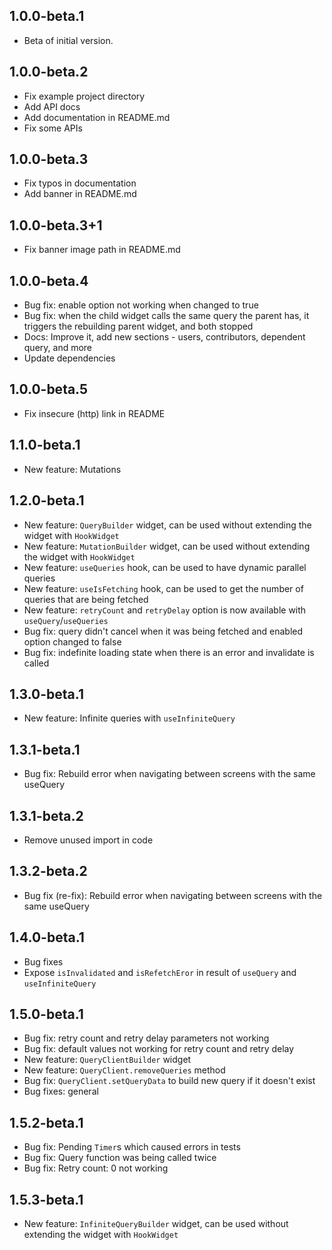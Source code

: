 ## 1.0.0-beta.1

- Beta of initial version.

## 1.0.0-beta.2

- Fix example project directory
- Add API docs
- Add documentation in README.md
- Fix some APIs

## 1.0.0-beta.3

- Fix typos in documentation
- Add banner in README.md

## 1.0.0-beta.3+1

- Fix banner image path in README.md

## 1.0.0-beta.4

- Bug fix: enable option not working when changed to true
- Bug fix: when the child widget calls the same query the parent has, it triggers the rebuilding parent widget, and both stopped
- Docs: Improve it, add new sections - users, contributors, dependent query, and more
- Update dependencies

## 1.0.0-beta.5

- Fix insecure (http) link in README

## 1.1.0-beta.1

- New feature: Mutations

## 1.2.0-beta.1

- New feature: `QueryBuilder` widget, can be used without extending the widget with `HookWidget`
- New feature: `MutationBuilder` widget, can be used without extending the widget with `HookWidget`
- New feature: `useQueries` hook, can be used to have dynamic parallel queries
- New feature: `useIsFetching` hook, can be used to get the number of queries that are being fetched
- New feature: `retryCount` and `retryDelay` option is now available with `useQuery`/`useQueries`
- Bug fix: query didn't cancel when it was being fetched and enabled option changed to false
- Bug fix: indefinite loading state when there is an error and invalidate is called

## 1.3.0-beta.1

- New feature: Infinite queries with `useInfiniteQuery`

## 1.3.1-beta.1

- Bug fix: Rebuild error when navigating between screens with the same useQuery

## 1.3.1-beta.2

- Remove unused import in code

## 1.3.2-beta.2

- Bug fix (re-fix): Rebuild error when navigating between screens with the same useQuery

## 1.4.0-beta.1

- Bug fixes
- Expose `isInvalidated` and `isRefetchEror` in result of `useQuery` and `useInfiniteQuery`

## 1.5.0-beta.1

- Bug fix: retry count and retry delay parameters not working
- Bug fix: default values not working for retry count and retry delay
- New feature: `QueryClientBuilder` widget
- New feature: `QueryClient.removeQueries` method
- Bug fix: `QueryClient.setQueryData` to build new query if it doesn't exist
- Bug fixes: general

## 1.5.2-beta.1

- Bug fix: Pending `Timer`s which caused errors in tests
- Bug fix: Query function was being called twice
- Bug fix: Retry count: 0 not working

## 1.5.3-beta.1

- New feature: `InfiniteQueryBuilder` widget, can be used without extending the widget with `HookWidget`
